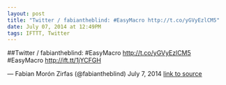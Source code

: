 ```yaml
---
layout: post
title: "Twitter / fabiantheblind: #EasyMacro http://t.co/yGVyEzlCM5"
date: July 07, 2014 at 12:49PM
tags: IFTTT, Twitter
---
```

##Twitter / fabiantheblind: #EasyMacro http://t.co/yGVyEzlCM5
#EasyMacro http://ift.tt/1jYCFGH

— Fabian Morón Zirfas (@fabiantheblind) July 7, 2014
[link to source](http://ift.tt/1rGEqjx) 
